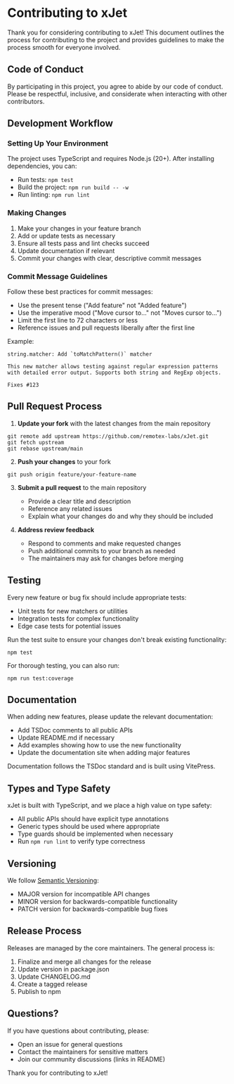 # Contributing to xJet
Thank you for considering contributing to xJet! This document outlines the process for contributing to
the project and provides guidelines to make the process smooth for everyone involved.

## Code of Conduct
By participating in this project, you agree to abide by our code of conduct.
Please be respectful, inclusive, and considerate when interacting with other contributors.

## Development Workflow
### Setting Up Your Environment

The project uses TypeScript and requires Node.js (20+). After installing dependencies, you can:

- Run tests: `npm test`
- Build the project: `npm run build -- -w`
- Run linting: `npm run lint`

### Making Changes

1. Make your changes in your feature branch
2. Add or update tests as necessary
3. Ensure all tests pass and lint checks succeed
4. Update documentation if relevant
5. Commit your changes with clear, descriptive commit messages

### Commit Message Guidelines
Follow these best practices for commit messages:

- Use the present tense ("Add feature" not "Added feature")
- Use the imperative mood ("Move cursor to..." not "Moves cursor to...")
- Limit the first line to 72 characters or less
- Reference issues and pull requests liberally after the first line

Example:
```
string.matcher: Add `toMatchPattern()` matcher

This new matcher allows testing against regular expression patterns
with detailed error output. Supports both string and RegExp objects.

Fixes #123
```

## Pull Request Process
1. **Update your fork** with the latest changes from the main repository

```shell script
git remote add upstream https://github.com/remotex-labs/xJet.git
git fetch upstream
git rebase upstream/main
```

2. **Push your changes** to your fork
```shell script
git push origin feature/your-feature-name
```

3. **Submit a pull request** to the main repository
    - Provide a clear title and description
    - Reference any related issues
    - Explain what your changes do and why they should be included

4. **Address review feedback**
    - Respond to comments and make requested changes
    - Push additional commits to your branch as needed
    - The maintainers may ask for changes before merging

## Testing
Every new feature or bug fix should include appropriate tests:

- Unit tests for new matchers or utilities
- Integration tests for complex functionality
- Edge case tests for potential issues

Run the test suite to ensure your changes don't break existing functionality:

```shell script
npm test
```


For thorough testing, you can also run:

```shell script
npm run test:coverage
```

## Documentation

When adding new features, please update the relevant documentation:

- Add TSDoc comments to all public APIs
- Update README.md if necessary
- Add examples showing how to use the new functionality
- Update the documentation site when adding major features

Documentation follows the TSDoc standard and is built using VitePress.

## Types and Type Safety

xJet is built with TypeScript, and we place a high value on type safety:

- All public APIs should have explicit type annotations
- Generic types should be used where appropriate
- Type guards should be implemented when necessary
- Run `npm run lint` to verify type correctness

## Versioning

We follow [Semantic Versioning](https://semver.org/):

- MAJOR version for incompatible API changes
- MINOR version for backwards-compatible functionality
- PATCH version for backwards-compatible bug fixes

## Release Process

Releases are managed by the core maintainers. The general process is:

1. Finalize and merge all changes for the release
2. Update version in package.json
3. Update CHANGELOG.md
4. Create a tagged release
5. Publish to npm

## Questions?

If you have questions about contributing, please:

- Open an issue for general questions
- Contact the maintainers for sensitive matters
- Join our community discussions (links in README)

Thank you for contributing to xJet!
